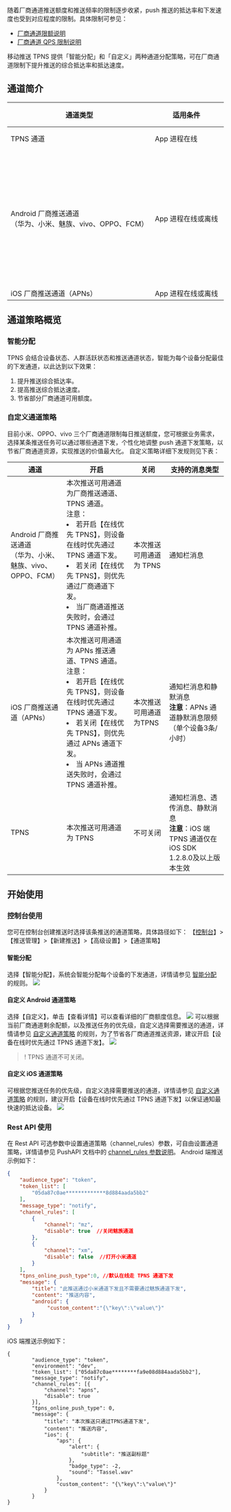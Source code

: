 随着厂商通道推送额度和推送频率的限制逐步收紧，push 推送的抵达率和下发速度也受到对应程度的限制。具体限制可参见：

- [厂商通道限额说明](https://cloud.tencent.com/document/product/548/43794)
- [厂商通道 QPS 限制说明](https://cloud.tencent.com/document/product/548/41407)

移动推送 TPNS 提供「智能分配」和「自定义」两种通道分配策略，可在厂商通道限制下提升推送的综合抵达率和抵达速度。

## 通道简介

| 通道类型 | 适用条件 | 支持的手机品牌 |
|---------|---------|---------|
| TPNS 通道 | App 进程在线 | 所有品牌手机 |
| <nobr>Android 厂商推送通道</br>（华为、小米、魅族、vivo、OPPO、FCM）</nobr> | <nobr>App 进程在线或离线</nobr> | 华为、小米、OPPO、vivo、魅族、一加、黑鲨、realme、iQOO、荣耀、国外具备谷歌服务框架的手机 |
|  iOS 厂商推送通道（APNs） | <nobr>App 进程在线或离线</nobr> | Apple |

## 通道策略概览

### 智能分配[](id:zhineng)

TPNS 会结合设备状态、人群活跃状态和推送通道状态，智能为每个设备分配最佳的下发通道，以此达到以下效果：

1. 提升推送综合抵达率。
2. 提高推送综合抵达速度。
3. 节省部分厂商通道可用额度。

### 自定义通道策略[](id:zidingyi)

目前小米、OPPO、vivo 三个厂商通道限制每日推送额度，您可根据业务需求，选择某条推送任务可以通过哪些通道下发，个性化地调整 push 通道下发策略，以节省厂商通道资源，实现推送的价值最大化。
自定义策略详细下发规则见下表：

| 通道                                                  | 开启                                                         | 关闭                   | 支持的消息类型                                               |
| ----------------------------------------------------- | ------------------------------------------------------------ | ---------------------- | ------------------------------------------------------------ |
| Android 厂商推送通道</br>（华为、小米、魅族、vivo、OPPO、FCM） | 本次推送可用通道为厂商推送通道、TPNS 通道。<br>注意：<li>若开启【在线优先 TPNS】，则设备在线时优先通过 TPNS 通道下发。<li>若关闭【在线优先 TPNS】，则优先通过厂商通道下发。<li>当厂商通道推送失败时，会通过 TPNS 通道补推。 | 本次推送可用通道为 TPNS | 通知栏消息                                                   |
| iOS 厂商推送通道（APNs）                              | 本次推送可用通道为 APNs 推送通道、TPNS 通道。<br>注意：<li>若开启【在线优先 TPNS】，则设备在线时优先通过 TPNS 通道下发。<li>若关闭【在线优先 TPNS】，则优先通过 APNs 通道下发。<li>当 APNs 通道推送失败时，会通过 TPNS 通道补推。</li> | 本次推送可用通道为TPNS | 通知栏消息和静默消息<br/>**注意**：APNs 通道静默消息限频（单个设备3条/小时） |
| TPNS                                                  | 本次推送可用通道为 TPNS                                       | 不可关闭               | 通知栏消息、透传消息、静默消息<br/>**注意**：iOS 端 TPNS 通道仅在 iOS SDK 1.2.8.0及以上版本生效 |


## 开始使用

### 控制台使用

您可在控制台创建推送时选择该条推送的通道策略，具体路径如下：
【[控制台](https://console.cloud.tencent.com/tpns)】>【推送管理】>【新建推送】>【高级设置】>【通道策略】

#### 智能分配

选择【智能分配】，系统会智能分配每个设备的下发通道，详情请参见 [智能分配](#zhineng) 的规则。
![](https://main.qcloudimg.com/raw/91b7d0b402a054035ecab44ffc6051ad.png)

#### 自定义 Android 通道策略

选择【自定义】，单击【查看详情】可以查看详细的厂商额度信息。
![](https://main.qcloudimg.com/raw/f99f1cba9cda46b23aea7d23f9a44b31.png)
可以根据当前厂商通道剩余配额，以及推送任务的优先级，自定义选择需要推送的通道，详情请参见 [自定义通道策略](#zidingyi) 的规则，为了节省各厂商通道推送资源，建议开启【设备在线时优先通过 TPNS 通道下发】。
![](https://main.qcloudimg.com/raw/4e821d8d1dfb4436f0ae36c3e285869e.png)

>! TPNS 通道不可关闭。
>

#### 自定义 iOS 通道策略

可根据您推送任务的优先级，自定义选择需要推送的通道，详情请参见 [自定义通道策略](#zidingyi) 的规则，建议开启【设备在线时优先通过 TPNS 通道下发】以保证通知最快速的抵达设备。
![](https://main.qcloudimg.com/raw/bfbb9a54028367e206c317df967ea099.png)

### Rest API 使用

在 Rest API 可选参数中设置通道策略（channel_rules）参数，可自由设置通道策略，详情请参见 PushAPI 文档中的 [channel_rules 参数说明](https://cloud.tencent.com/document/product/548/39064#channel_rules-.E5.8F.82.E6.95.B0.E8.AF.B4.E6.98.8E)。
Android 端推送示例如下：
```json
{
    "audience_type": "token",
    "token_list": [
        "05da87c0ae*************8d884aada5bb2"
    ],
    "message_type": "notify",
    "channel_rules": [
        {
            "channel": "mz",
            "disable": true  //关闭魅族通道
        },
        {
            "channel": "xm",
            "disable": false  //打开小米通道
        }
    ],
    "tpns_online_push_type":0, //默认在线走 TPNS 通道下发
    "message": {
        "title": "此推送通过小米通道下发且不需要通过魅族通道下发",
        "content": "推送内容",
        "android": {
             "custom_content":"{\"key\":\"value\"}"
        }
    }
}
```

iOS 端推送示例如下：
```
{
		"audience_type": "token",
		"environment": "dev",
		"token_list": ["05da87c0ae********fa9e08d884aada5bb2"],
		"message_type": "notify",
		"channel_rules": [{
			"channel": "apns",
			"disable": true
		}],
		"tpns_online_push_type": 0,
		"message": {
			"title": "本次推送只通过TPNS通道下发",
			"content": "推送内容",
			"ios": {
				"aps": {
					"alert": {
						"subtitle": "推送副标题"
					},
					"badge_type": -2,
					"sound": "Tassel.wav"
				},
				"custom_content": "{\"key\":\"value\"}"
			}
		}
}
```

